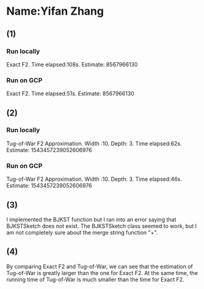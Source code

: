 # Name:Yifan Zhang

## (1) 

### Run locally

Exact F2. Time elapsed:108s. Estimate: 8567966130

### Run on GCP
Exact F2. Time elapsed:51s. Estimate: 8567966130

## (2)

### Run locally

Tug-of-War F2 Approximation. Width :10. Depth: 3. Time elapsed:62s. Estimate: 1543457239052606976

### Run on GCP

Tug-of-War F2 Approximation. Width :10. Depth: 3. Time elapsed:46s. Estimate: 1543457239052606976

## (3) 

I implemented the BJKST function but I ran into an error saying that BJKSTSketch does not exist. The BJKSTSketch class seemed to work, but I am not completely sure about the merge string function "+".

## (4)

By comparing Exact F2 and Tug-of-War, we can see that the estimation of Tug-of-War is greatly larger than the one for Exact F2. At the same time, the running time of Tug-of-War is much smaller than the time for Exact F2.



